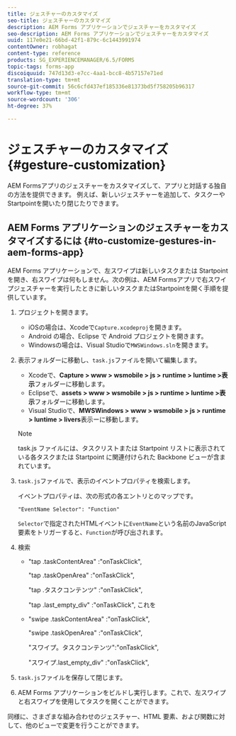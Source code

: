 ```yaml
---
title: ジェスチャーのカスタマイズ
seo-title: ジェスチャーのカスタマイズ
description: AEM Forms アプリケーションでジェスチャーをカスタマイズ
seo-description: AEM Forms アプリケーションでジェスチャーをカスタマイズ
uuid: 117e0e21-66bd-42f1-879c-6c1443991974
contentOwner: robhagat
content-type: reference
products: SG_EXPERIENCEMANAGER/6.5/FORMS
topic-tags: forms-app
discoiquuid: 747d13d3-e7cc-4aa1-bcc8-4b57157e71ed
translation-type: tm+mt
source-git-commit: 56c6cfd437ef185336e81373bd5f758205b96317
workflow-type: tm+mt
source-wordcount: '306'
ht-degree: 37%

---
```



# ジェスチャーのカスタマイズ {#gesture-customization}

AEM Formsアプリのジェスチャーをカスタマイズして、アプリと対話する独自の方法を提供できます。 例えば、新しいジェスチャーを追加して、タスクーやStartpointを開いたり閉じたりできます。

## AEM Forms アプリケーションのジェスチャーをカスタマイズするには {#to-customize-gestures-in-aem-forms-app}

AEM Forms アプリケーションで、左スワイプは新しいタスクまたは Startpoint を開き、右スワイプは何もしません。次の例は、AEM Formsアプリで右スワイプジェスチャーを実行したときに新しいタスクまたはStartpointを開く手順を提供しています。

1. プロジェクトを開きます。

   * iOSの場合は、Xcodeで`Capture.xcodeproj`を開きます。
   * Android の場合、Eclipse で Android プロジェクトを開きます。
   * Windowsの場合は、Visual Studioで`MWSWindows.sln`を開きます。

1. 表示フォルダーに移動し、`task.js`ファイルを開いて編集します。

   * Xcodeで、**Capture > www > wsmobile > js > runtime > luntime >表示**&#x200B;フォルダーに移動します。
   * Eclipseで、**assets > www > wsmobile > js > runtime > luntime >表示**&#x200B;フォルダーに移動します。
   * Visual Studioで、**MWSWindows > www > wsmobile > js > runtime > luntime > livers**&#x200B;表示ーに移動します。

   >[!NOTE]
   >
   >task.js ファイルには、タスクリストまたは Startpoint リストに表示されている各タスクまたは Startpoint に関連付けられた Backbone ビューが含まれています。

1. `task.js`ファイルで、表示のイベントプロパティを検索します。

   イベントプロパティは、次の形式の各エントリとのマップです。

   `"EventName Selector": "Function"`

   `Selector`で指定されたHTMLイベントに`EventName`という名前のJavaScript要素をトリガーすると、`Function`が呼び出されます。

1. 検索

   * &quot;tap .taskContentArea&quot; :&quot;onTaskClick&quot;,

      &quot;tap .taskOpenArea&quot; :&quot;onTaskClick&quot;,

      &quot;tap .タスクコンテンツ&quot; :&quot;onTaskClick&quot;,

      &quot;tap .last_empty_div&quot; :&quot;onTaskClick&quot;,
   これを

   * &quot;swipe .taskContentArea&quot; :&quot;onTaskClick&quot;,

      &quot;swipe .taskOpenArea&quot; :&quot;onTaskClick&quot;,

      &quot;スワイプ。タスクコンテンツ&quot;:&quot;onTaskClick&quot;,

      &quot;スワイプ.last_empty_div&quot; :&quot;onTaskClick&quot;,


1. `task.js`ファイルを保存して閉じます。
1. AEM Forms アプリケーションをビルドし実行します。これで、左スワイプと右スワイプを使用してタスクを開くことができます。

同様に、さまざまな組み合わせのジェスチャー、HTML 要素、および関数に対して、他のビューで変更を行うことができます。
